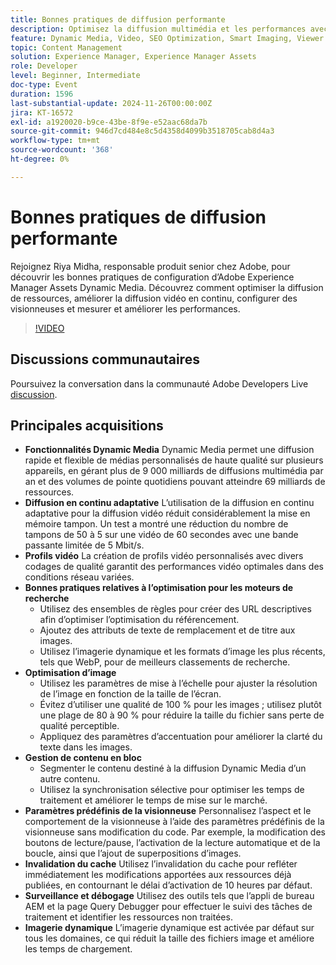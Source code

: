 ```yaml
---
title: Bonnes pratiques de diffusion performante
description: Optimisez la diffusion multimédia et les performances avec Dynamic Media en exploitant la diffusion en continu adaptative, les profils vidéo personnalisés, les bonnes pratiques d’optimisation pour les moteurs de recherche, l’optimisation des images, la gestion de contenu en bloc, les paramètres prédéfinis de la visionneuse, l’invalidation du cache et l’imagerie dynamique.
feature: Dynamic Media, Video, SEO Optimization, Smart Imaging, Viewer Presets, Best Practices
topic: Content Management
solution: Experience Manager, Experience Manager Assets
role: Developer
level: Beginner, Intermediate
doc-type: Event
duration: 1596
last-substantial-update: 2024-11-26T00:00:00Z
jira: KT-16572
exl-id: a1920020-b9ce-43be-8f9e-e52aac68da7b
source-git-commit: 946d7cd484e8c5d4358d4099b3518705cab8d4a3
workflow-type: tm+mt
source-wordcount: '368'
ht-degree: 0%

---
```


# Bonnes pratiques de diffusion performante

Rejoignez Riya Midha, responsable produit senior chez Adobe, pour découvrir les bonnes pratiques de configuration d’Adobe Experience Manager Assets Dynamic Media. Découvrez comment optimiser la diffusion de ressources, améliorer la diffusion vidéo en continu, configurer des visionneuses et mesurer et améliorer les performances.

>[!VIDEO](https://video.tv.adobe.com/v/3440419/?learn=on&enablevpops&captions=fre_fr)

## Discussions communautaires

Poursuivez la conversation dans la communauté Adobe Developers Live [discussion](https://adobe.ly/3YGedpb).

## Principales acquisitions

* **Fonctionnalités Dynamic Media** Dynamic Media permet une diffusion rapide et flexible de médias personnalisés de haute qualité sur plusieurs appareils, en gérant plus de 9 000 milliards de diffusions multimédia par an et des volumes de pointe quotidiens pouvant atteindre 69 milliards de ressources.
* **Diffusion en continu adaptative** L’utilisation de la diffusion en continu adaptative pour la diffusion vidéo réduit considérablement la mise en mémoire tampon. Un test a montré une réduction du nombre de tampons de 50 à 5 sur une vidéo de 60 secondes avec une bande passante limitée de 5 Mbit/s.
* **Profils vidéo** La création de profils vidéo personnalisés avec divers codages de qualité garantit des performances vidéo optimales dans des conditions réseau variées.
* **Bonnes pratiques relatives à l’optimisation pour les moteurs de recherche**
   * Utilisez des ensembles de règles pour créer des URL descriptives afin d’optimiser l’optimisation du référencement.
   * Ajoutez des attributs de texte de remplacement et de titre aux images.
   * Utilisez l’imagerie dynamique et les formats d’image les plus récents, tels que WebP, pour de meilleurs classements de recherche.
* **Optimisation d’image**
   * Utilisez les paramètres de mise à l’échelle pour ajuster la résolution de l’image en fonction de la taille de l’écran.
   * Évitez d’utiliser une qualité de 100 % pour les images ; utilisez plutôt une plage de 80 à 90 % pour réduire la taille du fichier sans perte de qualité perceptible.
   * Appliquez des paramètres d’accentuation pour améliorer la clarté du texte dans les images.
* **Gestion de contenu en bloc**
   * Segmenter le contenu destiné à la diffusion Dynamic Media d’un autre contenu.
   * Utilisez la synchronisation sélective pour optimiser les temps de traitement et améliorer le temps de mise sur le marché.
* **Paramètres prédéfinis de la visionneuse** Personnalisez l’aspect et le comportement de la visionneuse à l’aide des paramètres prédéfinis de la visionneuse sans modification du code. Par exemple, la modification des boutons de lecture/pause, l’activation de la lecture automatique et de la boucle, ainsi que l’ajout de superpositions d’images.
* **Invalidation du cache** Utilisez l’invalidation du cache pour refléter immédiatement les modifications apportées aux ressources déjà publiées, en contournant le délai d’activation de 10 heures par défaut.
* **Surveillance et débogage** Utilisez des outils tels que l’appli de bureau AEM et la page Query Debugger pour effectuer le suivi des tâches de traitement et identifier les ressources non traitées.
* **Imagerie dynamique** L’imagerie dynamique est activée par défaut sur tous les domaines, ce qui réduit la taille des fichiers image et améliore les temps de chargement.

